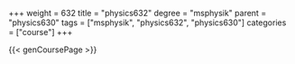 +++
weight = 632
title = "physics632"
degree = "msphysik"
parent = "physics630"
tags = ["msphysik", "physics632", "physics630"]
categories = ["course"]
+++

{{< genCoursePage >}}
